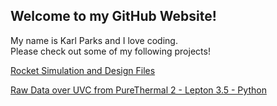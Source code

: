 ## Welcome to my GitHub Website!

My name is Karl Parks and I love coding.  
Please check out some of my following projects!  

[Rocket Simulation and Design Files](https://kheirlb.github.io/rockets/)  
  
[Raw Data over UVC from PureThermal 2 - Lepton 3.5 - Python](https://github.com/Kheirlb/purethermal1-uvc-capture) 

